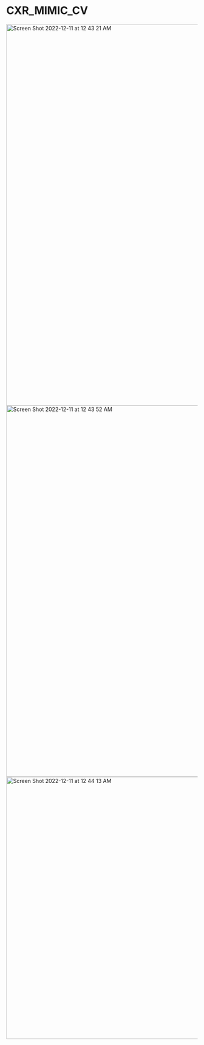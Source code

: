 # CXR_MIMIC_CV
<img width="1003" alt="Screen Shot 2022-12-11 at 12 43 21 AM" src="https://user-images.githubusercontent.com/57332047/206888369-f439686b-157d-4080-8c55-2370804422e3.png">
<img width="978" alt="Screen Shot 2022-12-11 at 12 43 52 AM" src="https://user-images.githubusercontent.com/57332047/206888384-6dfe3296-1ddb-4544-8e09-f7686889dcae.png">
<img width="690" alt="Screen Shot 2022-12-11 at 12 44 13 AM" src="https://user-images.githubusercontent.com/57332047/206888397-45f8c1cf-adec-4447-929b-7b4b8558c30f.png">
